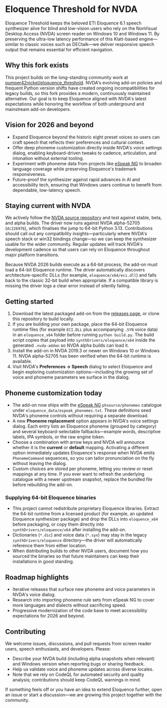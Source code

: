 # Eloquence Threshold for NVDA

Eloquence Threshold keeps the beloved ETI Eloquence 6.1 speech synthesizer alive for blind and low-vision users who rely on the NonVisual Desktop Access (NVDA) screen reader on Windows 10 and Windows 11. By preserving the ultra-low latency performance of this Klatt-based engine—similar to classic voices such as DECtalk—we deliver responsive speech output that remains essential for efficient navigation.

## Why this fork exists
This project builds on the long-standing community work at [pumper42nickel/eloquence_threshold](https://github.com/pumper42nickel/eloquence_threshold). NVDA's evolving add-on policies and frequent Python version shifts have created ongoing incompatibilities for legacy builds, so this fork provides a modern, continuously maintained alternative. Our goal is to keep Eloquence aligned with NVDA's latest expectations while honoring the workflow of both underground and mainstream add-on developers.

## Vision for 2026 and beyond
- Expand Eloquence beyond the historic eight preset voices so users can craft speech that reflects their preferences and cultural context.
- Offer deep phoneme customization directly inside NVDA's voice settings dialog, enabling keyboard-driven tweaks to cadence, articulation, and intonation without external tooling.
- Experiment with phoneme data from projects like [eSpeak NG](https://github.com/espeak-ng/espeak-ng) to broaden language coverage while preserving Eloquence's trademark responsiveness.
- Future-proof the synthesizer against rapid advances in AI and accessibility tech, ensuring that Windows users continue to benefit from dependable, low-latency speech.

## Staying current with NVDA
We actively follow the [NVDA source repository](https://github.com/nvaccess/nvda/) and test against stable, beta, and alpha builds. The driver now runs against NVDA alpha-52705 (`dc226976`), which finalises the jump to 64-bit Python 3.13. Contributions should call out any compatibility insights—particularly where NVDA's speech stack or win32 bindings change—so we can keep the synthesizer usable for the wider community. Regular updates will track NVDA's development cadence so that users can rely on Eloquence throughout major platform transitions.

Because NVDA 2026 builds execute as a 64-bit process, the add-on must load a 64-bit Eloquence runtime. The driver automatically discovers architecture-specific DLLs (for example, `eloquence/x64/eci.dll`) and falls back to the classic 32-bit build when appropriate. If a compatible library is missing the driver logs a clear error instead of silently failing.

## Getting started
1. Download the latest packaged add-on from the [releases page](https://github.com/pumper42nickel/eloquence_threshold/releases/latest/download/eloquence.nvda-addon), or clone this repository to build locally.
2. If you are building your own package, place the 64-bit Eloquence runtime files (for example `ECI.DLL` plus accompanying `.SYN` voice data) in an `eloquence_x64` folder before running `python build.py`. The build script copies that payload into `synthDrivers/eloquence/x64` inside the generated `.nvda-addon` so NVDA alpha builds can load it.
3. Install the add-on in NVDA 2019.3 or newer on Windows 10 or Windows 11. NVDA alpha-52705 has been verified when the 64-bit runtime is available.
4. Visit NVDA's **Preferences → Speech** dialog to select Eloquence and begin exploring customization options—including the growing set of voice and phoneme parameters we surface in the dialog.

## Phoneme customization today
- The add-on now ships with the [eSpeak NG](https://github.com/espeak-ng/espeak-ng) `phsource/phonemes` catalogue under `eloquence_data/espeak_phonemes.txt`. These definitions seed NVDA's phoneme controls without requiring a separate download.
- A new **Phoneme replacement** option appears in NVDA's voice settings dialog. Each entry lists an Eloquence phoneme (grouped by category) and several keyboard-selectable fallbacks—example words, descriptive labels, IPA symbols, or the raw engine token.
- Choose a combination with arrow keys and NVDA will announce whether it is the **current** or **default** mapping. Activating a different option immediately updates Eloquence's response when NVDA emits `PhonemeCommand` sequences, so you can tailor pronunciation on the fly without leaving the dialog.
- Custom choices are stored per phoneme, letting you review or reset mappings at any time. If you ever want to refresh the underlying catalogue with a newer upstream snapshot, replace the bundled file before rebuilding the add-on.

### Supplying 64-bit Eloquence binaries
- This project cannot redistribute proprietary Eloquence libraries. Extract the 64-bit runtime from a licensed product (for example, an updated Eloquence synthesizer package) and drop the DLLs into `eloquence_x64` before packaging, or copy them directly into `synthDrivers/eloquence/x64` after installing the add-on.
- Dictionaries (`*.dic`) and voice data (`*.syn`) may stay in the legacy `synthDrivers/eloquence` directory—the driver will automatically reference them from either location.
- When distributing builds to other NVDA users, document how you sourced the binaries so that future maintainers can keep their installations in good standing.

## Roadmap highlights
- Iterative releases that surface new phoneme and voice parameters in NVDA's voice dialog.
- Research into importing phoneme rule sets from eSpeak NG to cover more languages and dialects without sacrificing speed.
- Progressive modernization of the code base to meet accessibility expectations for 2026 and beyond.

## Contributing
We welcome issues, discussions, and pull requests from screen reader users, speech enthusiasts, and developers. Please:
- Describe your NVDA build (including alpha snapshots when relevant) and Windows version when reporting bugs or sharing feedback.
- Help us validate voice and phoneme updates across diverse locales.
- Note that we rely on CodeQL for automated security and quality analysis; contributions should keep CodeQL warnings in mind.

If something feels off or you have an idea to extend Eloquence further, open an issue or start a discussion—we are growing this project together with the community.
